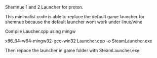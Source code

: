 Shemnue 1 and 2 Launcher for proton.

This minimalist code is able to replace the default game launcher for shemnue
because the default launcher wont work under linux/wine

Compile Laucher.cpp using mingw

x86_64-w64-mingw32-gcc-win32 Launcher.cpp -o SteamLauncher.exe

Then repace the launcher in game folder with SteamLauncher.exe
